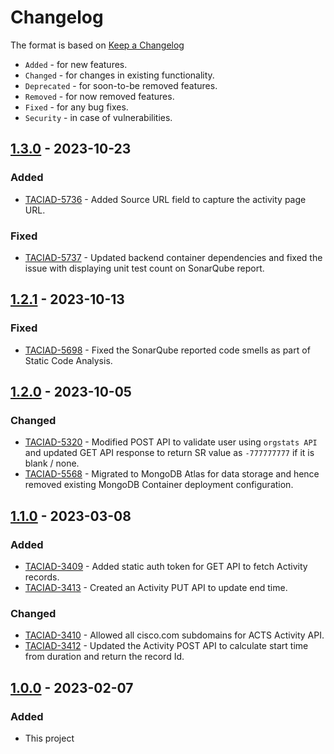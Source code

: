 # Changelog

The format is based on [Keep a Changelog](https://keepachangelog.com/en/1.0.0/)

- `Added` - for new features.
- `Changed` - for changes in existing functionality.
- `Deprecated` - for soon-to-be removed features.
- `Removed` - for now removed features.
- `Fixed` - for any bug fixes.
- `Security` - in case of vulnerabilities.

## [1.3.0] - 2023-10-23

### Added

- [TACIAD-5736](https://jira-eng-sjc1.cisco.com/jira/browse/TACIAD-5736) - Added Source URL field to capture the activity page URL.

### Fixed

- [TACIAD-5737](https://jira-eng-sjc1.cisco.com/jira/browse/TACIAD-5737) - Updated backend container dependencies and fixed the issue with displaying unit test count on SonarQube report.

## [1.2.1] - 2023-10-13

### Fixed

- [TACIAD-5698](https://jira-eng-sjc1.cisco.com/jira/browse/TACIAD-5698) - Fixed the SonarQube reported code smells as part of Static Code Analysis.

## [1.2.0] - 2023-10-05

### Changed

- [TACIAD-5320](https://jira-eng-sjc1.cisco.com/jira/browse/TACIAD-5320) - Modified POST API to validate user using `orgstats API` and updated GET API response to return SR value as `-777777777` if it is blank / none.
- [TACIAD-5568](https://jira-eng-sjc1.cisco.com/jira/browse/TACIAD-5568) - Migrated to MongoDB Atlas for data storage and hence removed existing MongoDB Container deployment configuration.

## [1.1.0] - 2023-03-08

### Added

- [TACIAD-3409](https://jira-eng-sjc1.cisco.com/jira/browse/TACIAD-3409) - Added static auth token for GET API to fetch Activity records.
- [TACIAD-3413](https://jira-eng-sjc1.cisco.com/jira/browse/TACIAD-3413) - Created an Activity PUT API to update end time.

### Changed

- [TACIAD-3410](https://jira-eng-sjc1.cisco.com/jira/browse/TACIAD-3410) - Allowed all cisco.com subdomains for ACTS Activity API.
- [TACIAD-3412](https://jira-eng-sjc1.cisco.com/jira/browse/TACIAD-3412) - Updated the Activity POST API to calculate start time from duration and return the record Id.

## [1.0.0] - 2023-02-07

### Added

- This project

[1.3.0]: https://gitlab-sjc.cisco.com/cxInnovations/iad/acts/acts-activity/-/compare/1.2.1...1.3.0
[1.2.1]: https://gitlab-sjc.cisco.com/cxInnovations/iad/acts/acts-activity/-/compare/1.2.0...1.2.1
[1.2.0]: https://gitlab-sjc.cisco.com/cxInnovations/iad/acts/acts-activity/-/compare/1.1.0...1.2.0
[1.1.0]: https://gitlab-sjc.cisco.com/cxInnovations/iad/acts/acts-activity/-/compare/1.0.0...1.1.0
[1.0.0]: https://gitlab-sjc.cisco.com/cxInnovations/iad/acts/acts-activity/-/compare/1.0.0...1.0.0
